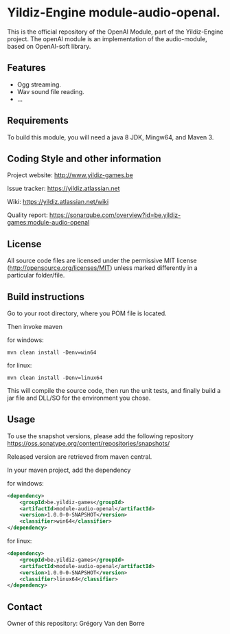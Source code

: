 # Yildiz-Engine module-audio-openal.

This is the official repository of the OpenAl Module, part of the Yildiz-Engine project.
The openAl module is an implementation of the audio-module, based on OpenAl-soft library.

## Features

* Ogg streaming.
* Wav sound file reading.
* ...

## Requirements

To build this module, you will need a java 8 JDK, Mingw64, and Maven 3.

## Coding Style and other information

Project website:
http://www.yildiz-games.be

Issue tracker:
https://yildiz.atlassian.net

Wiki:
https://yildiz.atlassian.net/wiki

Quality report:
https://sonarqube.com/overview?id=be.yildiz-games:module-audio-openal

## License

All source code files are licensed under the permissive MIT license
(http://opensource.org/licenses/MIT) unless marked differently in a particular folder/file.

## Build instructions

Go to your root directory, where you POM file is located.

Then invoke maven

for windows:

	mvn clean install -Denv=win64
	
for linux:

	mvn clean install -Denv=linux64

This will compile the source code, then run the unit tests, and finally build a jar file and DLL/SO for the environment you chose.

## Usage

To use the snapshot versions, please add the following repository
https://oss.sonatype.org/content/repositories/snapshots/

Released version are retrieved from maven central.

In your maven project, add the dependency

for windows:

```xml
<dependency>
    <groupId>be.yildiz-games</groupId>
    <artifactId>module-audio-openal</artifactId>
    <version>1.0.0-0-SNAPSHOT</version>
	<classifier>win64</classifier>
</dependency>
```

for linux:

```xml
<dependency>
    <groupId>be.yildiz-games</groupId>
    <artifactId>module-audio-openal</artifactId>
    <version>1.0.0-0-SNAPSHOT</version>
	<classifier>linux64</classifier>
</dependency>
```
## Contact
Owner of this repository: Grégory Van den Borre